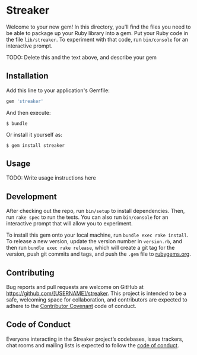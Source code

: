 # Streaker

Welcome to your new gem! In this directory, you'll find the files you need to be able to package up your Ruby library into a gem. Put your Ruby code in the file `lib/streaker`. To experiment with that code, run `bin/console` for an interactive prompt.

TODO: Delete this and the text above, and describe your gem

## Installation

Add this line to your application's Gemfile:

```ruby
gem 'streaker'
```

And then execute:

    $ bundle

Or install it yourself as:

    $ gem install streaker

## Usage

TODO: Write usage instructions here

## Development

After checking out the repo, run `bin/setup` to install dependencies. Then, run `rake spec` to run the tests. You can also run `bin/console` for an interactive prompt that will allow you to experiment.

To install this gem onto your local machine, run `bundle exec rake install`. To release a new version, update the version number in `version.rb`, and then run `bundle exec rake release`, which will create a git tag for the version, push git commits and tags, and push the `.gem` file to [rubygems.org](https://rubygems.org).

## Contributing

Bug reports and pull requests are welcome on GitHub at https://github.com/[USERNAME]/streaker. This project is intended to be a safe, welcoming space for collaboration, and contributors are expected to adhere to the [Contributor Covenant](http://contributor-covenant.org) code of conduct.

## Code of Conduct

Everyone interacting in the Streaker project’s codebases, issue trackers, chat rooms and mailing lists is expected to follow the [code of conduct](https://github.com/[USERNAME]/streaker/blob/master/CODE_OF_CONDUCT.md).
